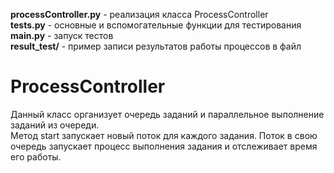 **processController.py** - реализация класса ProcessController  
**tests.py** - основные и вспомогательные функции для тестирования  
**main.py** - запуск тестов  
**result_test/** - пример записи результатов работы процессов в файл

# ProcessController
Данный класс организует очередь заданий и параллельное выполнение заданий из очереди.  
Метод start запускает новый поток для каждого задания. Поток в свою очередь запускает процесс выполнения задания и отслеживает время его работы.
